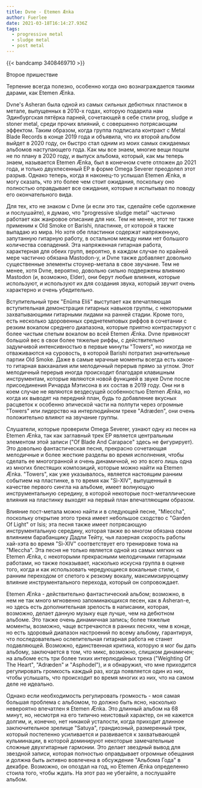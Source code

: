 ```yaml
---
title: Dvne - Etemen Ænka
author: Fuerlee
date: 2021-03-18T16:14:27.936Z
tags:
  - progressive metal
  - sludge metal
  - post metal
---
```

{{< bandcamp 3408469710 >}}

Второе пришествие

Терпение всегда полезно, особенно когда оно вознаграждается такими дарами, как Etemen Ænka.

Dvne's Asheran была одной из самых сильных дебютных пластинок в метале, выпущенных в 2010-х годах, которую подарила нам Эдинбургская пятёрка парней, сочетающей в себе стили prog, sludge и stoner metal, среди прочих влияний, с совершенно потрясающим эффектом. Таким образом, когда группа подписала контракт с Metal Blade Records в конце 2019 года и объявила, что их второй альбом выйдет в 2020 году, он быстро стал одним из моих самых ожидаемых альбомов наступающего года. Как мы все знаем, многие вещи пошли не по плану в 2020 году, и выпуск альбома, который, как мы теперь знаем, называется Etemen Ænka, был в конечном счете отложен до 2021 года, и только двухпесенный EP в форме Omega Severer преодолел этот разрыв. Однако теперь, когда я наконец-то услышал Etemen Ænka, я могу сказать, что это более чем стоит ожидания, поскольку оно полностью оправдывает все ожидания, которые я испытывал по поводу его окончательного вида.

Для тех, кто не знаком с Dvne (и если это так, сделайте себе одолжение и послушайте), я думаю, что "progressive sludge metal" частично работает как жанровое описание для них. Тем не менее, этот тег также применим к Old Smoke от Barishi, пластинке, от которой я также выпадаю из мира. Но хотя обе пластинки содержат напряженную, запутанную гитарную работу, в остальном между ними нет большого количества совпадений. Эта напряженная гитарная работа, характерная для обеих групп, вероятно, в каждом случае по крайней мере частично обязана Mastodon-у, и Dvne также добавляет довольно существенные элементы стоунер-метала в свое звучание. Тем не менее, хотя Dvne, вероятно, довольно сильно подвержены влиянию Mastodon (и, возможно, Elder), они берут любые влияния, которые используют, и используют их для создания звука, который звучит очень характерно и очень убедительно.

Вступительный трек "Enûma Eliš" выступает как впечатляющая вступительная демонстрация гитарных навыков группы, с некоторыми захватывающими гитарными лидами на ранней стадии. Кроме того, есть несколько здоровенных среднетемповых риффов в сочетании с резким вокалом среднего диапазона, которые приятно контрастируют с более чистым спетым вокалом во всей Etemen Ænka. Dvne привносят большой вес в свои более тяжелые риффы, с действительно задумчивой интенсивностью в первые минуты "Towers", но никогда не отваживаются на суровость, в которой Barishi потратил значительные партии Old Smoke. Даже в самые мрачные моменты всегда есть какое-то гитарная вакханалия или мелодичный перерыв прямо за углом. Этот мелодичный перерыв иногда происходит благодаря клавишным инструментам, которые являются новой функцией в звуке Dvne после присоединения Ричарда Мэтисона в их состав в 2019 году. Они ни в коем случае не являются вездесущей особенностью Etemen Ænka, но когда их выводят на передний план, будь то добавление вкусных расцветок к особенно эпической части на полпути через огромные "Towers" или лидерство на интерлюдийном треке "Adræden", они очень положительно влияют на звучание группы.

Слушатели, которые проверили Omega Severer, узнают одну из песен на Etemen Ænka, так как заглавный трек EP является центральным элементом этой записи ("Of Blade And Carapace" здесь не фигурирует). Это довольно фантастическая песня, прекрасно сочетающая мелодичные и более жесткие разделы во время исполнения, чтобы сделать ее многогранной и очень динамичной, но это всего лишь одна из многих блестящих композиций, которые можно найти на Etemen Ænka. "Towers", как уже указывалось, является настоящим ранним событием на пластинке, в то время как "Sì-XIV", выпущенный в качестве первого сингла на альбоме, имеет волнующую инструментальную середину, в которой некоторые пост-металлические влияния на пластинку выходят на первый план впечатляющим образом.

Влияние пост-метала можно найти и в следующей песне, "Mleccha", поскольку открытие этого трека имеет небольшое сходство с "Garden Of Light" от Isis; эта песня также имеет потрясающую инструментальную середину, которая также во многом обязана своим влиянием барабанщику Дадли Тейту, чья лазерная скорость работы хай-хэта во время "Sì-XIV" соответствует его тренировке тома на "Mleccha". Эта песня не только является одной из самых мягких на Etemen Ænka, с некоторыми прекрасными мелодичными гитарными работами, но также показывает, насколько искусна группа в оценке того, когда и как использовать чередующиеся вокальные стили, с ранним переходом от спетого к резкому вокалу, максимизирующему влияние инструментального перехода, который он сопровождает.

Etemen Ænka - действительно фантастический альбом; возможно, в нем не так много мгновенно запоминающихся песен, как в Asheran-е, но здесь есть дополнительная зрелость в написании, которая, возможно, делает данную музыку еще лучше, чем на дебютном альбоме. Это также очень динамичная запись; более тяжелые моменты, возможно, чаще встречаются в ранних песнях, чем в конце, но есть здоровый диапазон настроений по всему альбому, гарантируя, что последовательно ослепительная гитарная работа не станет подавляющей. Возможно, единственная критика, которую я мог бы дать альбому, заключается в том, что микс, возможно, слишком динамичен; на альбоме есть три более тихих интерлюдийных трека ("Weighting Of The Heart", "Adræden" и "Asphodel"), и я обнаружил, что мне приходится регулировать громкость каждый раз, когда появляется один из них, чтобы услышать, что происходит во время многих из них, что на самом деле не идеально.

Однако если необходимость регулировать громкость - моя самая большая проблема с альбомом, то должно быть ясно, насколько невероятно впечатлен я Etemen Ænka. Это длинный альбом на 68 минут, но, несмотря на его типично неистовый характер, он не кажется долгим, и, конечно, нет никакой усталости, когда приходит длинное заключительное зрелище "Satuya", грандиозный, размеренный трек, который постепенно усиливается и развивается к захватывающей кульминации, в которой доминируют некоторые замечательные сложные двухгитарные гармонии. Это делает звездный вывод для звездной записи, которая полностью оправдывает огромные обещания и должна быть активно вовлечена в обсуждение "Альбома Года" в декабре. Возможно, он опоздал на год, но Etemen Ænka определенно стоила того, чтобы ждать. На этот раз не убегайте, а послушайте альбом.